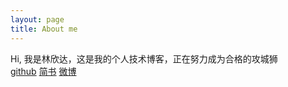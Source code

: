 ```yaml
---
layout: page
title: About me 
---
```


Hi, 我是林欣达，这是我的个人技术博客，正在努力成为合格的攻城狮</br>
<span><a href="https://github.com/JustKeepRunning">github</a></span>
<span><a href="http://www.jianshu.com/users/0cf7d455eb9e/latest_articles">简书</a></span>
<span><a href="http://weibo.com/2922715753/profile?rightmod=1&wvr=6&mod=personinfo&is_all=1">微博</a></span>
